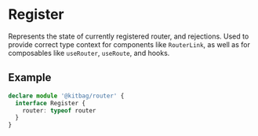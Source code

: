 # Register

Represents the state of currently registered router, and rejections. Used to provide correct type context for
components like `RouterLink`, as well as for composables like `useRouter`, `useRoute`, and hooks.

## Example

```ts
declare module '@kitbag/router' {
  interface Register {
    router: typeof router
  }
}
```
